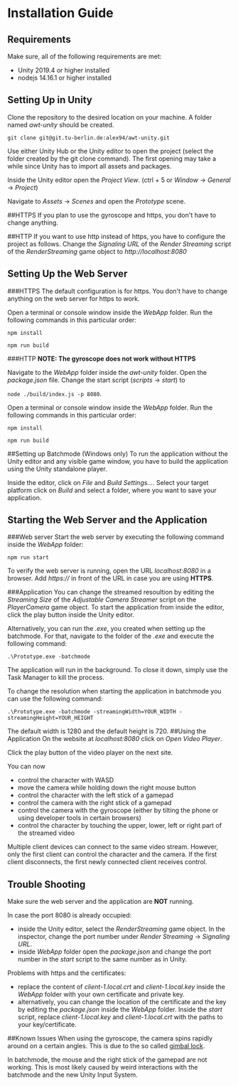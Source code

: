 # Installation Guide

## Requirements

Make sure, all of the following requirements are met:
- Unity 2019.4 or higher installed
- nodejs 14.16.1 or higher installed

## Setting Up in Unity

Clone the repository to the desired location on your machine.
A folder named _awt-unity_ should be created.

`git clone git@git.tu-berlin.de:alex94/awt-unity.git`

Use either Unity Hub or the Unity editor to open the project
(select the folder created by the git clone command). The first opening may take
a while since Unity has to import all assets and packages.

Inside the Unity editor open the _Project View_.
(ctrl + 5 or _Window_ -> _General_ -> _Project_)

Navigate to _Assets_ -> _Scenes_ and open the _Prototype_ scene.

##HTTPS
If you plan to use the gyroscope and https, you don't have to change anything.

##HTTP
If you want to use http instead of https, you have to configure the project as follows.
Change the _Signaling URL_ of the _Render Streaming_ script of the _RenderStreaming_ game
object to _http://localhost:8080_

## Setting Up the Web Server

###HTTPS
The default configuration is for https. You don't have to change anything on the web server for https to work.

Open a terminal or console window inside the _WebApp_ folder. Run the following commands in this particular order:

`npm install`

`npm run build`

###HTTP
**NOTE: The gyroscope does not work without HTTPS**

Navigate to the _WebApp_ folder inside the _awt-unity_ folder. Open the _package.json_ file.
Change the start script (_scripts_ -> _start_) to

`node ./build/index.js -p 8080`.

Open a terminal or console window inside the _WebApp_ folder. Run the following commands in this particular order:

`npm install`

`npm run build`

##Setting up Batchmode (Windows only)
To run the application without the Unity editor and any visible game window, you have to build the application
using the Unity standalone player.

Inside the editor, click on _File_ and _Build Settings..._. Select your target platform click on _Build_ and
select a folder, where you want to save your application.

## Starting the Web Server and the Application

###Web server
Start the web server by executing the following command inside the _WebApp_ folder:

`npm run start`

To verify the web server is running, open the URL _localhost:8080_ in a browser. Add _https://_ in front of the URL
in case you are using **HTTPS**.

###Application
You can change the streamed resoultion by editing the _Streaming Size_ of the _Adjustable Camera Streamer_ script
on the _PlayerCamera_ game object. To start the application from inside the editor,
click the play button inside the Unity editor.

Alternatively, you can run the _.exe_, you created when setting up the batchmode. For that, navigate to the
folder of the _.exe_ and execute the following command:

`.\Prototype.exe -batchmode`

The application will run in the background. To close it down, simply use the Task Manager to kill the process.

To change the resolution when starting the application in batchmode you can use the following command:

`.\Prototype.exe -batchmode -streamingWidth=YOUR_WIDTH -streamingHeight=YOUR_HEIGHT`

The default width is 1280 and the default height is 720.
##Using the Application
On the website at _localhost:8080_ click on _Open Video Player_.

Click the play button of the video player on the next site.

You can now
- control the character with WASD
- move the camera while holding down the right mouse button
- control the character with the left stick of a gamepad
- control the camera with the right stick of a gamepad
- control the camera with the gyroscope (either by tilting the phone or using developer tools in certain browsers)
- control the character by touching the upper, lower, left or right part of the streamed video

Multiple client devices can connect to the same video stream. However, only the first client can control
the character and the camera. If the first client disconnects, the first newly connected client receives control.

## Trouble Shooting

Make sure the web server and the application are **NOT** running.

In case the port 8080 is already occupied:

- inside the Unity editor, select the _RenderStreaming_ game object. In the inspector,
  change the port number under _Render Streaming_ -> _Signaling URL_.
- inside _WebApp_ folder open the _package.json_ and change the port number in the _start_ script to the same number
  as in Unity.
  
Problems with https and the certificates:

- replace the content of _client-1.local.crt_ and _client-1.local.key_ inside the _WebApp_ folder with your own
certificate and private key.
- alternatively, you can change the location of the certificate and the key by editing the _package.json_ inside
the _WebApp_ folder. Inside the _start_ script, replace _client-1.local.key_ and _client-1.local.crt_ with the paths
to your key/certificate.

##Known Issues
When using the gyroscope, the camera spins rapidly around on a certain angles. This is due to the so called
[gimbal lock](https://https://en.wikipedia.org/wiki/Gimbal_lock).

In batchmode, the mouse and the right stick of the gamepad are not working. This is most likely caused by
weird interactions with the batchmode and the new Unity Input System.